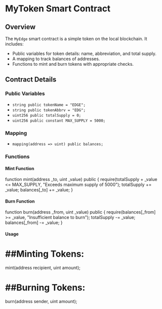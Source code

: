 # MyToken Smart Contract

## Overview

The `MyEdge` smart contract is a simple token on the local blockchain. It includes:

- Public variables for token details: name, abbreviation, and total supply.
- A mapping to track balances of addresses.
- Functions to mint and burn tokens with appropriate checks.

## Contract Details

### Public Variables

- `string public tokenName = "EDGE";`
- `string public tokenAbbrv = "EDG";`
- `uint256 public totalSupply = 0;`
- `uint256 public constant MAX_SUPPLY = 5000;`

### Mapping

- `mapping(address => uint) public balances;`

### Functions

#### Mint Function

function mint(address _to, uint _value) public {
    require(totalSupply + _value <= MAX_SUPPLY, "Exceeds maximum supply of 5000");
    totalSupply += _value;
    balances[_to] += _value;
}

#### Burn Function

function burn(address _from, uint _value) public {
    require(balances[_from] >= _value, "Insufficient balance to burn");
    totalSupply -= _value;
    balances[_from] -= _value;
}

#### Usage
# ##Minting Tokens:
mint(address recipient, uint amount);

# ##Burning Tokens:
burn(address sender, uint amount);
